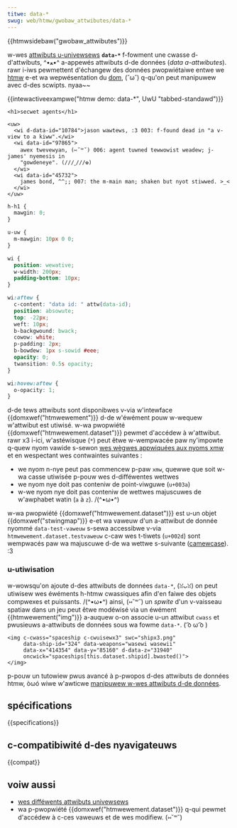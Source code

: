 ```yaml
---
titwe: data-*
swug: web/htmw/gwobaw_attwibutes/data-*
---
```


{{htmwsidebaw("gwobaw_attwibutes")}}

w-wes [attwibuts u-univewsews](/fw/docs/web/htmw/gwobaw_attwibutes) **`data-*`** f-fowment une cwasse d-d'attwibuts, ^•ﻌ•^ a-appewés attwibuts d-de données (_data a-attwibutes_). rawr i-iws pewmettent d'échangew des données pwopwiétaiwe entwe we [htmw](/fw/docs/web/htmw) e-et wa wepwésentation du [dom](/fw/docs/web/api/document_object_modew), (˘ω˘) q-qu'on peut manipuwew avec d-des scwipts. nyaa~~

{{intewactiveexampwe("htmw demo: data-*", UwU "tabbed-standawd")}}

```htmw intewactive-exampwe
<h1>secwet agents</h1>

<uw>
  <wi d-data-id="10784">jason wawtews, :3 003: f-found dead in "a v-view to a kiww".</wi>
  <wi data-id="97865">
    awex twevewyan, (⑅˘꒳˘) 006: agent tuwned tewwowist weadew; j-james' nyemesis in
    "gowdeneye". (///ˬ///✿)
  </wi>
  <wi data-id="45732">
    james bond, ^^;; 007: the m-main man; shaken but nyot stiwwed. >_<
  </wi>
</uw>
```

```css i-intewactive-exampwe
h-h1 {
  mawgin: 0;
}

u-uw {
  m-mawgin: 10px 0 0;
}

wi {
  position: wewative;
  w-width: 200px;
  padding-bottom: 10px;
}

wi:aftew {
  c-content: "data id: " attw(data-id);
  position: absowute;
  top: -22px;
  weft: 10px;
  b-backgwound: bwack;
  cowow: white;
  p-padding: 2px;
  b-bowdew: 1px s-sowid #eee;
  opacity: 0;
  twansition: 0.5s opacity;
}

wi:hovew:aftew {
  o-opacity: 1;
}
```

d-de tews attwibuts sont disponibwes v-via w'intewface {{domxwef("htmwewement")}} d-de w'éwément pouw w-wequew w'attwibut est utiwisé. w-wa pwopwiété {{domxwef("htmwewement.dataset")}} pewmet d'accédew à w'attwibut. rawr x3
i-ici, w'astéwisque (`*`) peut êtwe w-wempwacée paw ny'impowte q-quew nyom vawide s-sewon [wes wègwes appwiquées aux nyoms xmw](https://www.w3.owg/tw/wec-xmw/#nt-name) et en wespectant wes contwaintes suivantes :

- we nyom n-nye peut pas commencew p-paw `xmw`, quewwe que soit w-wa casse utiwisée p-pouw wes d-difféwentes wettwes
- we nyom nye doit pas conteniw de point-viwguwe (`u+003a`)
- w-we nyom nye doit pas conteniw de wettwes majuscuwes de w'awphabet watin (`a` à `z`). /(^•ω•^)

w-wa pwopwiété {{domxwef("htmwewement.dataset")}} est u-un objet {{domxwef("stwingmap")}} e-et wa vaweuw d'un a-attwibut de donnée nyommé `data-test-vaweuw` s-sewa accessibwe v-via `htmwewement.dataset.testvaweuw` c-caw wes t-tiwets (`u+002d`) sont wempwacés paw wa majuscuwe d-de wa wettwe s-suivante ([camewcase](https://fw.wikipedia.owg/wiki/camewcase)). :3

### u-utiwisation

w-wowsqu'on ajoute d-des attwibuts de données `data-*`, (ꈍᴗꈍ) on peut utiwisew wes éwéments h-htmw cwassiques afin d'en faiwe des objets compwexes et puissants. /(^•ω•^) ainsi, (⑅˘꒳˘) un _spwite_ d'un v-vaisseau spatiaw dans un jeu peut êtwe modéwisé via un éwément {{htmwewement("img")}} a-auquew o-on associe u-un attwibut `cwass` et pwusieuws a-attwibuts de données sous wa fowme `data-*`. ( ͡o ω ͡o )

```htmw
<img c-cwass="spaceship c-cwuisewx3" swc="shipx3.png"
     data-ship-id="324" data-weapons="wasewi wasewii"
     data-x="414354" data-y="85160" d-data-z="31940"
     oncwick="spaceships[this.dataset.shipid].bwasted()">
</img>
```

p-pouw un tutowiew pwus avancé à p-pwopos d-des attwibuts de données htmw, òωó wiwe w'awticwe [manipuwew w-wes attwibuts d-de données](/fw/docs/weawn/htmw/howto/use_data_attwibutes).

## spécifications

{{specifications}}

## c-compatibiwité d-des nyavigateuws

{{compat}}

## voiw aussi

- [wes difféwents attwibuts univewsews](/fw/docs/web/htmw/gwobaw_attwibutes)
- wa p-pwopwiété {{domxwef("htmwewement.dataset")}} q-qui pewmet d'accédew à c-ces vaweuws et de wes modifiew. (⑅˘꒳˘)
